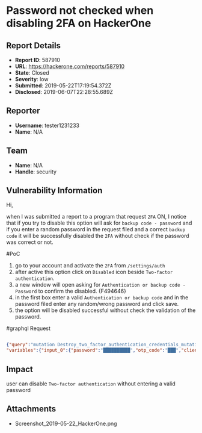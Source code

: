 # Password not checked when disabling 2FA on HackerOne

## Report Details
- **Report ID**: 587910
- **URL**: https://hackerone.com/reports/587910
- **State**: Closed
- **Severity**: low
- **Submitted**: 2019-05-22T17:19:54.372Z
- **Disclosed**: 2019-06-07T22:28:55.689Z

## Reporter
- **Username**: tester1231233
- **Name**: N/A

## Team
- **Name**: N/A
- **Handle**: security

## Vulnerability Information
Hi,

when I was submitted a report to a program that request `2FA` ON, I notice that if you try to disable this option will ask for `backup code - password` and if you enter a random password in the request filed and a correct `backup code` it will be successfully disabled the `2FA` without check if the password was correct or not.

#PoC
1. go to your account and activate the `2FA` from `/settings/auth`
2. after active this option click on `Disabled` icon beside `Two-factor authentication`.
3. a new window will open asking for `Authentication or backup code - Password` to confirm the disabled.
{F494646}
4. in the first box enter a valid `Authentication or backup code` and in the password filed enter any random/wrong password and click save.
5. the option will be disabled successful without check the validation of the password.
 
#graphql Request
```json

{"query":"mutation Destroy_two_factor_authentication_credentials_mutation($input_0:DestroyTwoFactorAuthenticationCredentialsInput!,$first_1:Int!,$throttle_time_2:Int!,$first_4:Int!,$size_3:ProfilePictureSizes!) {destroyTwoFactorAuthenticationCredentials(input:$input_0) {clientMutationId,...F1,...F2}} fragment F0 on User {id,totp_supported,totp_enabled,remaining_otp_backup_code_count,account_recovery_phone_number,username,name,_profile_picturePkPpF:profile_picture(size:$size_3)} fragment F1 on DestroyTwoFactorAuthenticationCredentialsPayload {me {id,user_type,_program_health_acknowledgements2aGZgn:program_health_acknowledgements(first:$first_1,throttle_time:$throttle_time_2) {edges {node {id,reason,team_member {user {id},id,team {handle,name,sla_failed_count,id}}},cursor},pageInfo {hasNextPage,hasPreviousPage}},new_feature_notification {name,description,url,id},...F0}} fragment F2 on DestroyTwoFactorAuthenticationCredentialsPayload {me {totp_enabled,remaining_otp_backup_code_count,id},was_successful,_errors3exXYb:errors(first:$first_4) {edges {node {type,field,message,id},cursor},pageInfo {hasNextPage,hasPreviousPage}}}",
"variables":{"input_0":{"password":"██████████","otp_code":"███","clientMutationId":"9"},"first_1":1,"throttle_time_2":3600,"first_4":100,"size_3":"small"}}
```

## Impact

user can disable `Two-factor authentication` without entering a valid password

## Attachments
- Screenshot_2019-05-22_HackerOne.png
